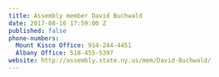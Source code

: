 ```yaml
---
title: Assembly member David Buchwald
date: 2017-08-16 17:59:00 Z
published: false
phone-numbers:
  Mount Kisco Office: 914-244-4451
  Albany Office: 518-455-5397
website: http://assembly.state.ny.us/mem/David-Buchwald/
---
```


